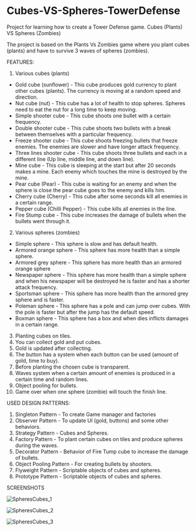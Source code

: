 # Cubes-VS-Spheres-TowerDefense

Project for learning how to create a Tower Defense game. Cubes (Plants) VS Spheres (Zombies)

The project is based on the Plants Vs Zombies game where you plant cubes (plants) and have to survive 3 waves of spheres (zombies).

FEATURES:

1. Various cubes (plants)
  - Gold cube (sunflower) - This cube produces gold currency to plant other cubes (plants). The currency is moving at a random 
    speed and direction.
  - Nut cube (nut) - This cube has a lot of health to stop spheres. Spheres need to eat the nut for a long time to keep moving.
  - Simple shooter cube - This cube shoots one bullet with a certain frequency.
  - Double shooter cube - This cube shoots two bullets with a break between themselves with a particular frequency.
  - Freeze shooter cube - This cube shoots freezing bullets that freeze enemies. The enemies are slower and have longer attack frequency.
  - Three lines shooter cube - This cube shoots three bullets and each in a different line (Up line, middle line, and down line).
  - Mine cube - This cube is sleeping at the start but after 20 seconds makes a mine. Each enemy which touches the mine is destroyed by the mine.
  - Pear cube (Pear) - This cube is waiting for an enemy and when the sphere is close the pear cube goes to the enemy and kills him.
  - Cherry cube (Cherry) - This cube after some seconds kill all enemies in a certain range.
  - Pepper cube (Chilli Pepper) - This cube kills all enemies in the line.
  - Fire Stump cube - This cube increases the damage of bullets when the bullets went through it.
 
2. Various spheres (zombies)
  - Simple sphere - This sphere is slow and has default health.
  - Armored orange sphere - This sphere has more health than a simple sphere.
  - Armored grey sphere - This sphere has more health than an armored orange sphere
  - Newspaper sphere - This sphere has more health than a simple sphere and when his newspaper will be destroyed he is faster and has a shorter attack frequency.
  - Sportsman sphere - This sphere has more health than the armored grey sphere and is faster.
  - Poleman sphere - This sphere has a pole and can jump over cubes. With the pole is faster but after the jump has the default speed.
  - Boxman sphere - This sphere has a box and when dies inflicts damages in a certain range.
  
3. Planting cubes on tiles.
4. You can collect gold and put cubes.
5. Gold is updated after collecting.
6. The button has a system when each button can be used (amount of gold, time to buy).
7. Before planting the chosen cube is transparent.
8. Waves system when a certain amount of enemies is produced in a certain time and random lines.
9. Object pooling for bullets.
10. Game over when one sphere (zombie) will touch the finish line.

USED DESIGN PATTERNS:

1. Singleton Pattern - To create Game manager and factories
2. Observer Pattern - To update UI (gold, buttons) and some other behaviors.
3. Strategy Pattern - Cubes and Spheres.
4. Factory Pattern - To plant certain cubes on tiles and produce spheres during the waves.
5. Decorator Pattern - Behavior of Fire Tump cube to increase the damage of bullets.
6. Object Pooling Pattern - For creating bullets by shooters.
7. Flyweight Pattern - Scriptable objects of cubes and spheres.
8. Prototype Pattern - Scriptable objects of cubes and spheres.

SCREENSHOTS


![SpheresCubes_1](https://github.com/pavrekgames/Cubes-VS-Spheres-TowerDefense/assets/105421661/f67441a0-d217-4cf8-8eda-a7f6711845f5)

![SpheresCubes_2](https://github.com/pavrekgames/Cubes-VS-Spheres-TowerDefense/assets/105421661/50336a88-9b42-409d-895c-291c3ce0b534)

![SpheresCubes_3](https://github.com/pavrekgames/Cubes-VS-Spheres-TowerDefense/assets/105421661/8c89e0e2-adef-43ba-9417-c976b60d1e82)





